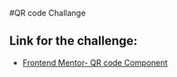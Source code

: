 #QR code Challange

<h2>Link for the challenge:</h2>
<ul>
    <li><a href="https://www.frontendmentor.io/challenges/qr-code-component-iux_sIO_H">Frontend Mentor- QR code Component</li>
</ul>
